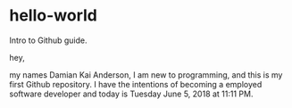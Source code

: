 # hello-world
Intro to Github guide.

hey, 

my names Damian Kai Anderson, I am new to programming, and this is my first Github repository.
I have the intentions of becoming a employed software developer and today is Tuesday June 5, 2018
at 11:11 PM.

